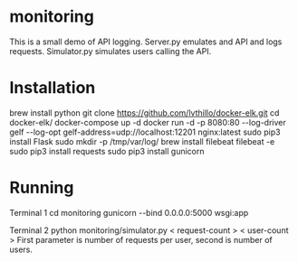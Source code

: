 # monitoring
This is a small demo of API logging. Server.py emulates and API and logs requests. Simulator.py simulates users calling the API.

# Installation

brew install python
git clone https://github.com/lvthillo/docker-elk.git
cd docker-elk/
docker-compose up -d
docker run -d -p 8080:80 --log-driver gelf --log-opt gelf-address=udp://localhost:12201 nginx:latest
sudo pip3 install Flask
sudo mkdir -p /tmp/var/log/
brew install filebeat
filebeat -e
sudo pip3 install requests
sudo pip3 install gunicorn

# Running

Terminal 1
cd monitoring
gunicorn --bind 0.0.0.0:5000 wsgi:app

Terminal 2
python monitoring/simulator.py < request-count > < user-count >
First parameter is number of requests per user, second is number of users.